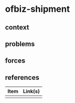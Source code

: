 # ofbiz-shipment

## context  

## problems

## forces   

## references

| Item | Link(s) |
| :--- | ------- |
|      |         |